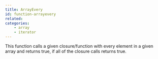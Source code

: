 ```yaml
---
title: ArrayEvery
id: function-arrayevery
related:
categories:
    - array
    - iterator
---
```


This function calls a given closure/function with every element in a given array and returns true, if all of the closure calls returns true.